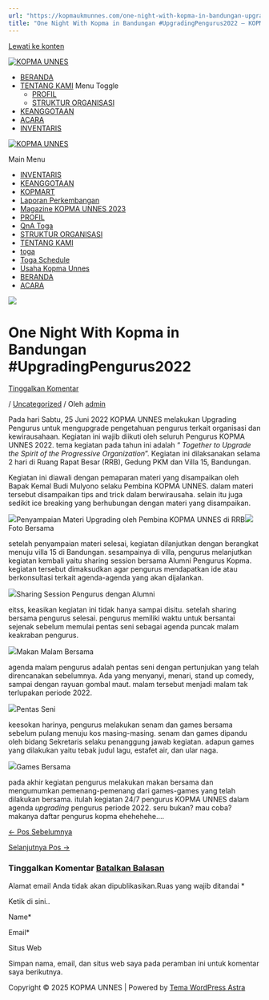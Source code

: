 ```yaml
---
url: "https://kopmaukmunnes.com/one-night-with-kopma-in-bandungan-upgradingpengurus2022/"
title: "One Night With Kopma in Bandungan #UpgradingPengurus2022 – KOPMA UNNES"
---
```


[Lewati ke konten](https://kopmaukmunnes.com/one-night-with-kopma-in-bandungan-upgradingpengurus2022/#content "Lewati ke konten")

[![KOPMA UNNES](https://kopmaukmunnes.com/wp-content/uploads/2021/07/cropped-kopma-unnes.png)](https://kopmaukmunnes.com/)

- [BERANDA](https://kopmaukmunnes.com/)
- [TENTANG KAMI](https://kopmaukmunnes.com/tentang-kami/) Menu Toggle
  - [PROFIL](https://kopmaukmunnes.com/profil/)
  - [STRUKTUR ORGANISASI](https://kopmaukmunnes.com/struktur-organisasi/)
- [KEANGGOTAAN](https://kopmaukmunnes.com/keanggotaan/)
- [ACARA](https://kopmaukmunnes.com/blog/)
- [INVENTARIS](https://kopmaukmunnes.com/inventaris/)

[![KOPMA UNNES](https://kopmaukmunnes.com/wp-content/uploads/2021/07/cropped-kopma-unnes.png)](https://kopmaukmunnes.com/)

Main Menu

- [INVENTARIS](https://kopmaukmunnes.com/inventaris/)
- [KEANGGOTAAN](https://kopmaukmunnes.com/keanggotaan/)
- [KOPMART](https://kopmaukmunnes.com/elementor-1642/)
- [Laporan Perkembangan](https://kopmaukmunnes.com/laporan-perkembangan/)
- [Magazine KOPMA UNNES 2023](https://kopmaukmunnes.com/magazine-kopma-unnes-2023/)
- [PROFIL](https://kopmaukmunnes.com/profil/)
- [QnA Toga](https://kopmaukmunnes.com/jadwal-toga/)
- [STRUKTUR ORGANISASI](https://kopmaukmunnes.com/struktur-organisasi/)
- [TENTANG KAMI](https://kopmaukmunnes.com/tentang-kami/)
- [toga](https://kopmaukmunnes.com/elementor-1661/)
- [Toga Schedule](https://kopmaukmunnes.com/toga-schedule/)
- [Usaha Kopma Unnes](https://kopmaukmunnes.com/usaha-kopma-unnes/)
- [BERANDA](https://kopmaukmunnes.com/)
- [ACARA](https://kopmaukmunnes.com/blog/)

![](https://kopmaukmunnes.com/wp-content/uploads/2023/01/1-3-1024x577.jpg)

# One Night With Kopma in Bandungan \#UpgradingPengurus2022

[Tinggalkan Komentar](https://kopmaukmunnes.com/one-night-with-kopma-in-bandungan-upgradingpengurus2022/#respond)

/ [Uncategorized](https://kopmaukmunnes.com/category/uncategorized/) / Oleh [admin](https://kopmaukmunnes.com/author/admin_kopma/ "Lihat seluruh tulisan oleh admin")

Pada hari Sabtu, 25 Juni 2022 KOPMA UNNES melakukan Upgrading Pengurus untuk mengupgrade pengetahuan pengurus terkait organisasi dan kewirausahaan. Kegiatan ini wajib diikuti oleh seluruh Pengurus KOPMA UNNES 2022. tema kegiatan pada tahun ini adalah “ _Together to Upgrade the Spirit of the Progressive Organization_”. Kegiatan ini dilaksanakan selama 2 hari di Ruang Rapat Besar (RRB), Gedung PKM dan Villa 15, Bandungan.

Kegiatan ini diawali dengan pemaparan materi yang disampaikan oleh Bapak Kemal Budi Mulyono selaku Pembina KOPMA UNNES. dalam materi tersebut disampaikan tips and trick dalam berwirausaha. selain itu juga sedikit ice breaking yang berhubungan dengan materi yang disampaikan.

![](http://kopma.ukm.unnes.ac.id/wp-content/uploads/2023/01/photo_2023-01-11_11-43-22-2-1024x576.jpg)Penyampaian Materi Upgrading oleh Pembina KOPMA UNNES di RRB![](http://kopma.ukm.unnes.ac.id/wp-content/uploads/2023/01/1-3-1024x577.jpg)Foto Bersama

setelah penyampaian materi selesai, kegiatan dilanjutkan dengan berangkat menuju villa 15 di Bandungan. sesampainya di villa, pengurus melanjutkan kegiatan kembali yaitu sharing session bersama Alumni Pengurus Kopma. kegiatan tersebut dimaksudkan agar pengurus mendapatkan ide atau berkonsultasi terkait agenda-agenda yang akan dijalankan.

![](http://kopma.ukm.unnes.ac.id/wp-content/uploads/2023/01/2-3-1024x577.jpg)Sharing Session Pengurus dengan Alumni

eitss, keasikan kegiatan ini tidak hanya sampai disitu. setelah sharing bersama pengurus selesai. pengurus memiliki waktu untuk bersantai sejenak sebelum memulai pentas seni sebagai agenda puncak malam keakraban pengurus.

![](http://kopma.ukm.unnes.ac.id/wp-content/uploads/2023/01/3-1-1024x576.jpg)Makan Malam Bersama

agenda malam pengurus adalah pentas seni dengan pertunjukan yang telah direncanakan sebelumnya. Ada yang menyanyi, menari, stand up comedy, sampai dengan rayuan gombal maut. malam tersebut menjadi malam tak terlupakan periode 2022.

![](http://kopma.ukm.unnes.ac.id/wp-content/uploads/2023/01/4-1024x577.jpg)Pentas Seni

keesokan harinya, pengurus melakukan senam dan games bersama sebelum pulang menuju kos masing-masing. senam dan games dipandu oleh bidang Sekretaris selaku penanggung jawab kegiatan. adapun games yang dilakukan yaitu tebak judul lagu, estafet air, dan ular naga.

![](http://kopma.ukm.unnes.ac.id/wp-content/uploads/2023/01/5-1024x576.png)Games Bersama

pada akhir kegiatan pengurus melakukan makan bersama dan mengumumkan pemenang-pemenang dari games-games yang telah dilakukan bersama. itulah kegiatan 24/7 pengurus KOPMA UNNES dalam agenda _upgrading_ pengurus periode 2022. seru bukan? mau coba? makanya daftar pengurus kopma ehehehehe….

[← Pos Sebelumnya](https://kopmaukmunnes.com/sharing-session-with-kopma/ "<strong>SHARING SESSION WITH KOPMA</strong>")

[Selanjutnya Pos →](https://kopmaukmunnes.com/kopma-unnes-buka-kelas-bahasa-asing-nih/ "KOPMA UNNES BUKA KELAS BAHASA ASING NIH!")

### Tinggalkan Komentar [Batalkan Balasan](https://kopmaukmunnes.com/one-night-with-kopma-in-bandungan-upgradingpengurus2022/\#respond)

Alamat email Anda tidak akan dipublikasikan.Ruas yang wajib ditandai \*

Ketik di sini..

Name\*

Email\*

Situs Web

Simpan nama, email, dan situs web saya pada peramban ini untuk komentar saya berikutnya.

Copyright © 2025 KOPMA UNNES \| Powered by [Tema WordPress Astra](https://wpastra.com/)